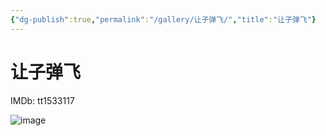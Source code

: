 ```yaml
---
{"dg-publish":true,"permalink":"/gallery/让子弹飞/","title":"让子弹飞"}
---
```



# 让子弹飞

IMDb: tt1533117

![image](https://img3.doubanio.com/view/photo/s_ratio_poster/public/p1512562287.webp)
